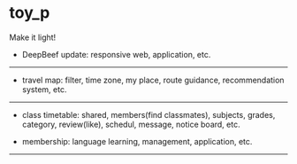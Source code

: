 # toy_p
Make it light!
- DeepBeef update: responsive web, application, etc.
---
- travel map: filter, time zone, my place, route guidance, recommendation system, etc.
---
- class timetable: shared, members(find classmates), subjects, grades, category, review(like), schedul, message, notice board, etc.

- membership: language learning, management, application, etc.
---

